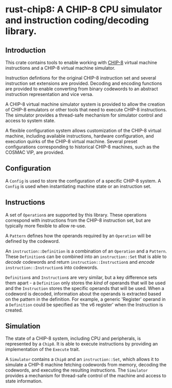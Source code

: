 # rust-chip8: A CHIP-8 CPU simulator and instruction coding/decoding library.

## Introduction
This crate contains tools to enable working with [CHIP-8](https://en.wikipedia.org/wiki/CHIP-8)
virtual machine instructions and a CHIP-8 virtual machine simulator.

Instruction defintions for the original CHIP-8 instruction set and several instruction set
extensions are provided. Decoding and encoding functions are provided to enable converting
from binary codewords to an abstract instruction representation and vice versa.

A CHIP-8 virtual machine simulator system is provided to allow the creation of CHIP-8 emulators
or other tools that need to execute CHIP-8 instructions. The simulator provides a thread-safe
mechanism for simulator control and access to system state.

A flexible configuration system allows customization of the CHIP-8 virtual machine, including
available instructions, hardware configuration, and execution quirks of the CHIP-8 virtual
machine. Several preset configurations corresponding to historical CHIP-8 machines, such as
the COSMAC VIP, are provided.

## Configuration

A `Config` is used to store the configuration of a specific CHIP-8 system. A `Config` is
used when instantiating machine state or an instruction set.

## Instructions
A set of `Operation`s are supported by this library. These operations correspond
with instructions from the CHIP-8 instruction set, but are typically more flexible to allow
re-use.

A `Pattern` defines how the operands required by an `Operation` will be defined by the
codeword.

An `instruction::Definition` is a combination of an `Operation` and a `Pattern`.
These `Definition`s can be combined into an `instruction::Set` that is able to *decode* codewords
and return `instruction::Instruction`s and *encode* `instruction::Instruction`s into codewords.

`Definition`s and `Instruction`s are very similar, but a key difference sets them apart - a
`Definition` only stores the *kind* of operands that will be used and the `Instruction` stores
the specific operands that will be used. When a codeword is decoded, information about the
operands is extracted based on the pattern in the definition. For example, a generic 'Register'
operand in a `Definition` could be specified as 'the v6 register' when the Instruction is
created.

## Simulation
The state of a CHIP-8 system, including CPU and peripherals, is represented by a `Chip8`.
It is able to execute instructions by providing an implementation of the `Execute` trait.

A `Simulator` contains a `Chip8` and an `instruction::Set`, which allows it to simulate
a CHIP-8 machine fetching codewords from memory, decoding the codewords, and executing the
resulting instructions. The `Simulator` provides a mechanism for thread-safe control
of the machine and access to state information.
